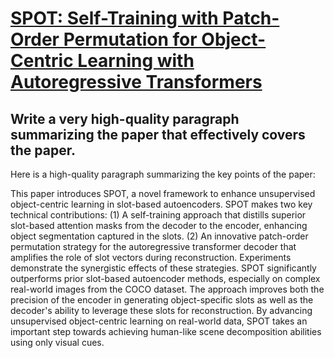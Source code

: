 # [SPOT: Self-Training with Patch-Order Permutation for Object-Centric   Learning with Autoregressive Transformers](https://arxiv.org/abs/2312.00648)

## Write a very high-quality paragraph summarizing the paper that effectively covers the paper.

 Here is a high-quality paragraph summarizing the key points of the paper:

This paper introduces SPOT, a novel framework to enhance unsupervised object-centric learning in slot-based autoencoders. SPOT makes two key technical contributions: (1) A self-training approach that distills superior slot-based attention masks from the decoder to the encoder, enhancing object segmentation captured in the slots. (2) An innovative patch-order permutation strategy for the autoregressive transformer decoder that amplifies the role of slot vectors during reconstruction. Experiments demonstrate the synergistic effects of these strategies. SPOT significantly outperforms prior slot-based autoencoder methods, especially on complex real-world images from the COCO dataset. The approach improves both the precision of the encoder in generating object-specific slots as well as the decoder's ability to leverage these slots for reconstruction. By advancing unsupervised object-centric learning on real-world data, SPOT takes an important step towards achieving human-like scene decomposition abilities using only visual cues.
